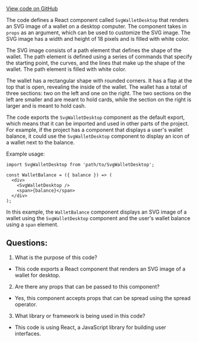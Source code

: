 [View code on GitHub](https://github.com/ergoplatform/ergoweb/components/icons/WalletDesktop.js)

The code defines a React component called `SvgWalletDesktop` that renders an SVG image of a wallet on a desktop computer. The component takes in `props` as an argument, which can be used to customize the SVG image. The SVG image has a width and height of 18 pixels and is filled with white color.

The SVG image consists of a path element that defines the shape of the wallet. The path element is defined using a series of commands that specify the starting point, the curves, and the lines that make up the shape of the wallet. The path element is filled with white color.

The wallet has a rectangular shape with rounded corners. It has a flap at the top that is open, revealing the inside of the wallet. The wallet has a total of three sections: two on the left and one on the right. The two sections on the left are smaller and are meant to hold cards, while the section on the right is larger and is meant to hold cash.

The code exports the `SvgWalletDesktop` component as the default export, which means that it can be imported and used in other parts of the project. For example, if the project has a component that displays a user's wallet balance, it could use the `SvgWalletDesktop` component to display an icon of a wallet next to the balance.

Example usage:

```
import SvgWalletDesktop from 'path/to/SvgWalletDesktop';

const WalletBalance = ({ balance }) => (
  <div>
    <SvgWalletDesktop />
    <span>{balance}</span>
  </div>
);
```

In this example, the `WalletBalance` component displays an SVG image of a wallet using the `SvgWalletDesktop` component and the user's wallet balance using a `span` element.
## Questions: 
 1. What is the purpose of this code?
- This code exports a React component that renders an SVG image of a wallet for desktop.

2. Are there any props that can be passed to this component?
- Yes, this component accepts props that can be spread using the spread operator.

3. What library or framework is being used in this code?
- This code is using React, a JavaScript library for building user interfaces.